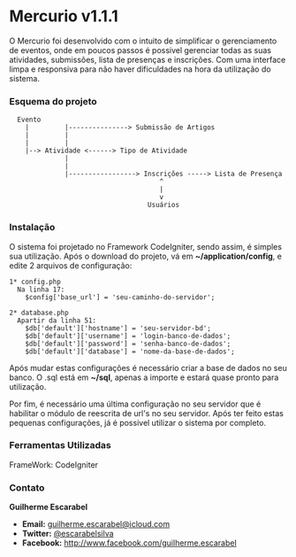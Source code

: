 # Mercurio v1.1.1
O Mercurio foi desenvolvido com o intuito de simplificar o gerenciamento de eventos, onde em poucos passos é possivel gerenciar todas as suas atividades, submissões, lista de presenças e inscrições. Com uma interface limpa e responsiva para não haver dificuldades na hora da utilização do sistema. 

### Esquema do projeto
```
  Evento
    |         |---------------> Submissão de Artigos 
    |         |
    |         |
    |--> Atividade <------> Tipo de Atividade
              |
              |
              |-----------------> Inscrições -----> Lista de Presença
                                      ^
                                      |
                                      v
                                   Usuários
```

### Instalação
O sistema foi projetado no Framework CodeIgniter, sendo assim, é simples sua utilização. Após o download do projeto, vá em **~/application/config**, e edite 2 arquivos de configuração:
```
1* config.php
  Na linha 17: 
    $config['base_url'] = 'seu-caminho-do-servidor';
```
```
2* database.php
  Apartir da linha 51:
    $db['default']['hostname'] = 'seu-servidor-bd'; 
    $db['default']['username'] = 'login-banco-de-dados'; 
    $db['default']['password'] = 'senha-banco-de-dados'; 
    $db['default']['database'] = 'nome-da-base-de-dados';
```
Após mudar estas configurações é necessário criar a base de dados no seu banco. O .sql está em **~/sql**, apenas a importe e estará quase pronto para utilização.

Por fim, é necessário uma última configuração no seu servidor que é habilitar o módulo de reescrita de url's no seu servidor. Após ter feito estas pequenas configurações, já é possivel utilizar o sistema por completo.


### Ferramentas Utilizadas

FrameWork: CodeIgniter

### Contato

**Guilherme Escarabel**

- **Email:** guilherme.escarabel@icloud.com
- **Twitter:** [@escarabelsilva](http://twitter.com/escarabelsilva)
- **Facebook:** http://www.facebook.com/guilherme.escarabel

